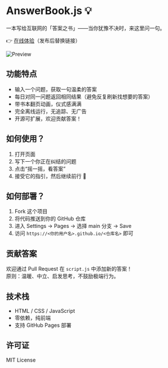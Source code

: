 # AnswerBook.js 💡

一本写给互联网的「答案之书」——当你犹豫不决时，来这里问一句。

👉 [在线体验](https://yourusername.github.io/answer-book)（发布后替换链接）

![Preview](preview.png) <!-- 可截图保存为 preview.png -->

## 功能特点
- 输入一个问题，获取一句温柔的答案
- 每日对同一问题返回相同结果（避免反复刷新找想要的答案）
- 带书本翻页动画，仪式感满满
- 完全离线运行，无追踪、无广告
- 开源可扩展，欢迎贡献答案！

## 如何使用？
1. 打开页面
2. 写下一个你正在纠结的问题
3. 点击“摇一摇，看答案”
4. 接受它的指引，然后继续前行 🌟

## 如何部署？
1. Fork 这个项目
2. 将代码推送到你的 GitHub 仓库
3. 进入 Settings → Pages → 选择 main 分支 → Save
4. 访问 `https://<你的用户名>.github.io/<仓库名>` 即可

## 贡献答案
欢迎通过 Pull Request 在 `script.js` 中添加新的答案！  
原则：温暖、中立、启发思考，不鼓励极端行为。

## 技术栈
- HTML / CSS / JavaScript
- 零依赖，纯前端
- 支持 GitHub Pages 部署

## 许可证
MIT License
